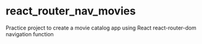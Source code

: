 # react_router_nav_movies
Practice project to create a movie catalog app using React react-router-dom navigation function
